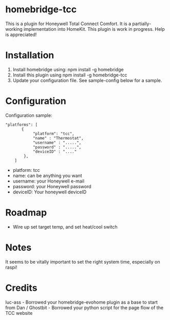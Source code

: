 # homebridge-tcc


This is a plugin for Honeywell Total Connect Comfort. It is a partially-working
implementation into HomeKit. This plugin is work in progress. Help is appreciated!

# Installation

1. Install homebridge using: npm install -g homebridge <br>
2. Install this plugin using npm install -g homebridge-tcc
3. Update your configuration file. See sample-config below for a sample.

# Configuration

Configuration sample:

```
"platforms": [
       {
            "platform": "tcc",
            "name" : "Thermostat",
            "username" : ".....",
            "password" : ".....",
            "deviceID" : "...."
        },
    ]
```

- platform: tcc
- name: can be anything you want
- username: your Honeywell e-mail
- password: your Honeywell password
- deviceID: Your honeywell deviceID

# Roadmap

- Wire up set target temp, and set heat/cool switch

# Notes

It seems to be vitally important to set the right system time, especially on raspi!

# Credits

luc-ass - Borrowed your homebridge-evohome plugin as a base to start from
Dan / Ghostbit - Borrowed your python script for the page flow of the TCC website
